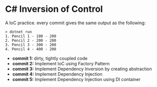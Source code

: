 # C\# Inversion of Control

A IoC practice. every commit gives the same output as the following:

```
> dotnet run
1. Pencil 1 - 100 - 200
2. Pencil 2 - 200 - 200
3. Pencil 3 - 300 - 200
4. Pencil 4 - 400 - 200
```

- **commit 1:** dirty, tightly coupled code
- **commit 2:** Implement IoC using Factory Pattern
- **commit 3:** Implement Dependency Inversion by creating abstraction
- **commit 4:** Implement Dependency Injection
- **commit 5:** Implement Dependency Injection using DI container